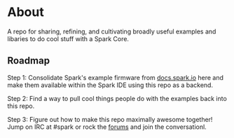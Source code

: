 About
=====

A repo for sharing, refining, and cultivating broadly useful examples and libaries to do cool stuff with a Spark Core.

Roadmap
-------

Step 1: Consolidate Spark's example firmware from [docs.spark.io](http://docs.spark.io) here and make them available within the Spark IDE using this repo as a backend.

Step 2: Find a way to pull cool things people do with the examples back into this repo.

Step 3: Figure out how to make this repo maximally awesome together!
Jump on IRC at #spark or rock the [forums](http://community.spark.io) and join the conversationl.
